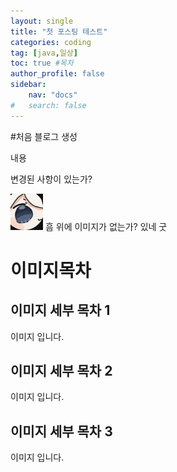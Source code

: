 ```yaml
---
layout: single
title: "첫 포스팅 테스트"
categories: coding
tag: [java,일상]
toc: true #목차
author_profile: false
sidebar:
    nav: "docs"
#   search: false
--- 
```


#처음 블로그 생성
    
내용

변경된 사항이 있는가?

![](/images/2022-11-24-11-31-59.png)
흠 위에 이미지가 없는가? 있네 굿
# 이미지목차
## 이미지 세부 목차 1
이미지 입니다.
## 이미지 세부 목차 2
이미지 입니다.
## 이미지 세부 목차 3
이미지 입니다.
